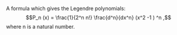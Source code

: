 A formula which gives the Legendre polynomials:
$$P_n (x) = \frac{1}{2^n n!} \frac{d^n}{dx^n} (x^2 -1 ) ^n ,$$ where n
is a natural number.
